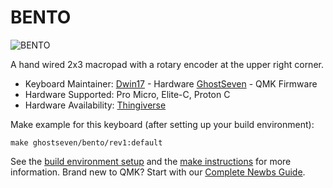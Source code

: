 # BENTO

![BENTO](https://cdn.thingiverse.com/assets/0b/6a/84/9c/9a/large_display_IMG_3374.jpg)

A hand wired 2x3 macropad with a rotary encoder at the upper right corner.

* Keyboard Maintainer: [Dwin17](https://www.thingiverse.com/dwin17) - Hardware [GhostSeven](https://github.com/ghostseven) - QMK Firmware
* Hardware Supported: Pro Micro, Elite-C, Proton C
* Hardware Availability: [Thingiverse](https://www.thingiverse.com/thing:4416966)

Make example for this keyboard (after setting up your build environment):

    make ghostseven/bento/rev1:default

See the [build environment setup](https://docs.qmk.fm/#/getting_started_build_tools) and the [make instructions](https://docs.qmk.fm/#/getting_started_make_guide) for more information. Brand new to QMK? Start with our [Complete Newbs Guide](https://docs.qmk.fm/#/newbs).


